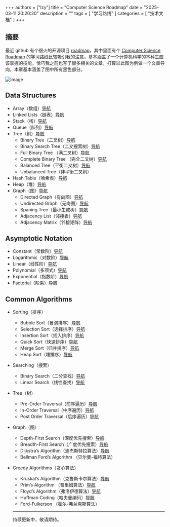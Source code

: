 
+++
authors = ["lzy"]
title = "Computer Science Roadmap"
date = "2025-03-11 20:20:20"
description = ""
tags = [
"学习路线"
]
categories = [
"技术文档"
]
+++

## 摘要

最近 github 有个很火的开源项目 [roadmap](https://github.com/kamranahmedse/developer-roadmap)，其中里面有个 [Computer Science Roadmap](https://roadmap.sh/computer-science) 的学习路线比较吸引我的注意，基本涵盖了一个计算机科学的本科生应该掌握的技能，恰巧我之前也写了很多相关的文章，打算以此图为例做一个文章导向，本章基本涵盖了图中所有黑色部分。

![image](assets/image-20251015111643-8ysb4vy.webp)

## Data Structures

- Array（数组）[导航](https://lznauy.cn/posts/nkv5dwja0oosbrxuyx7cejgjnse/#数组)
- Linked Lists（链表）[导航](https://lznauy.cn/posts/jkoadwapuotrioxgqazcmftxn2g/)
- Stack（栈）[导航](https://lznauy.cn/posts/hshodlhxmoyl3hxf80acxloknyf/#栈的定义和特点)
- Queue（队列）[导航](https://lznauy.cn/posts/hshodlhxmoyl3hxf80acxloknyf/#队列的定义和特点)
- Tree（树）[导航](https://lznauy.cn/posts/e9fzdzkfsogra4xff6acberun5c/#数据结构之树)
  - Binary Tree（二叉树）[导航](https://lznauy.cn/posts/e9fzdzkfsogra4xff6acberun5c/#二叉树)
  - Binary Search Tree（二叉搜索树）[导航](https://lznauy.cn/posts/qtnbdqineorsxpx02uucpayvnxh/#二叉排序树)
  - Full Binary Tree （满二叉树）[导航](https://lznauy.cn/posts/e9fzdzkfsogra4xff6acberun5c/#满二叉树)
  - Complete Binary Tree （完全二叉树）[导航](https://lznauy.cn/posts/e9fzdzkfsogra4xff6acberun5c/#完全二叉树)
  - Balanced Tree（平衡二叉树）[导航](https://lznauy.cn/posts/qtnbdqineorsxpx02uucpayvnxh/#平衡二叉树)
  - Unbalanced Tree（非平衡二叉树）
- Hash Table（哈希表）[导航](https://lznauy.cn/posts/rfybd7gssoktinxwskock7atn8c/#散列表)
- Heap（堆）[导航](https://lznauy.cn/posts/pn4kd6n1eos5xyxutuaciqhfnjb/#堆排序)
- Graph（图）[导航](https://lznauy.cn/posts/gafvd5ysioq746xujeocgxzln7b/#图的定义)
  - Directed Graph（有向图）[导航](https://lznauy.cn/posts/gafvd5ysioq746xujeocgxzln7b/#图的基本术语)
  - Undirected Graph（无向图）[导航](https://lznauy.cn/posts/gafvd5ysioq746xujeocgxzln7b/#图的基本术语)
  - Spaning Tree（最小生成树）[导航](https://lznauy.cn/posts/yewvdflgtouwdrxf7wscztngnjc/#带权最小生成树)
  - Adjacency List（邻接表）[导航](https://lznauy.cn/posts/gafvd5ysioq746xujeocgxzln7b/#邻接表)
  - Adjacency Matrix（邻接矩阵）[导航](https://lznauy.cn/posts/gafvd5ysioq746xujeocgxzln7b/#邻接矩阵)

## Asymptotic Notation

- Constant（常数阶）[导航](https://lznauy.cn/posts/c0ncdnc7vojyuyxmvgdcnznxnpf/#常量阶示例)
- Logarithmic（对数阶）[导航](https://lznauy.cn/posts/c0ncdnc7vojyuyxmvgdcnznxnpf/#常量阶示例)
- Linear（线性阶）[导航](https://lznauy.cn/posts/c0ncdnc7vojyuyxmvgdcnznxnpf/#常量阶示例)
- Polynomial（多项式）[导航](https://lznauy.cn/posts/c0ncdnc7vojyuyxmvgdcnznxnpf/#常量阶示例)
- Exponential（指数阶）[导航](https://lznauy.cn/posts/c0ncdnc7vojyuyxmvgdcnznxnpf/#常量阶示例)
- Factorial（阶乘）[导航](https://lznauy.cn/posts/c0ncdnc7vojyuyxmvgdcnznxnpf/#常量阶示例)

## Common Algorithms

- Sorting（排序）

  - Bubble Sort（冒泡排序）[导航](https://lznauy.cn/posts/pn4kd6n1eos5xyxutuaciqhfnjb/#冒泡排序)
  - Selection Sort（选择排序）[导航](https://lznauy.cn/posts/pn4kd6n1eos5xyxutuaciqhfnjb/#选择排序)
  - Insertion Sort（插入排序）[导航](https://lznauy.cn/posts/pn4kd6n1eos5xyxutuaciqhfnjb/#插入排序)
  - Quick Sort（快速排序）[导航](https://lznauy.cn/posts/pn4kd6n1eos5xyxutuaciqhfnjb/#快速排序)
  - Merge Sort（归并排序）[导航](https://lznauy.cn/posts/pn4kd6n1eos5xyxutuaciqhfnjb/#归并排序)
  - Heap Sort（堆排序）[导航](https://lznauy.cn/posts/pn4kd6n1eos5xyxutuaciqhfnjb/#堆排序)
- Searching（搜索）

  - Binary Search（二分查找）[导航](https://lznauy.cn/posts/qtnbdqineorsxpx02uucpayvnxh/#折半查找)
  - Linear Search（线性查找）[导航](https://lznauy.cn/posts/qtnbdqineorsxpx02uucpayvnxh/#顺序查找)
- Tree（树）

  - Pre-Order Traversal（前序遍历）[导航](https://lznauy.cn/posts/e9fzdzkfsogra4xff6acberun5c/#二叉树的遍历)
  - In-Order Traversal（中序遍历）[导航](https://lznauy.cn/posts/e9fzdzkfsogra4xff6acberun5c/#二叉树的遍历)
  - Post Order Traversal（后序遍历）[导航](https://lznauy.cn/posts/e9fzdzkfsogra4xff6acberun5c/#二叉树的遍历)
- Graph（图）

  - Depth-First Search（深度优先搜索）[导航](https://lznauy.cn/posts/lhqcd8fsiof6ckxbpvncx0vtnlg/#深度优先遍历)
  - Breadth-First Search（广度优先搜索）[导航](https://lznauy.cn/posts/lhqcd8fsiof6ckxbpvncx0vtnlg/#广度优先遍历)
  - Dijkstra’s Algorithm（迪杰斯特拉算法）[导航](https://lznauy.cn/posts/yewvdflgtouwdrxf7wscztngnjc/#迪杰斯特拉算法)
  - Bellman Ford’s Algorithm （贝尔曼-福特算法）
- Greedy Algorithms（贪心算法）

  - Kruskal’s Algorithm（克鲁斯卡尔算法）[导航](https://lznauy.cn/posts/yewvdflgtouwdrxf7wscztngnjc/#克鲁斯卡尔算法)
  - Prim’s Algorithm （普里姆算法）[导航](https://lznauy.cn/posts/yewvdflgtouwdrxf7wscztngnjc/#普里姆算法)
  - Floyd’s Algorithm（弗洛伊德算法）[导航](https://lznauy.cn/posts/yewvdflgtouwdrxf7wscztngnjc/#弗洛伊德算法)
  - Huffman Coding（哈夫曼编码）[导航](https://lznauy.cn/posts/ik5gdbbkpos6lbxoqdecf6ocn1g/#哈夫曼编码)
  - Ford-Fulkerson （霍尔-弗兰克斯算法）

  ---

  持续更新中，敬请期待。
